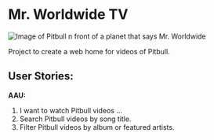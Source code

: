 # Mr. Worldwide TV

![Image of Pitbull n front of a planet that says Mr. Worldwide](http://www.pitbullmusic.com/sites/pitbull/files/earthpitfinal23.png)

Project to create a web home for videos of Pitbull.

## User Stories:

**AAU:** 

1. I want to watch Pitbull videos ...
2. Search Pitbull videos by song title.
3. Filter Pitbull videos by album or featured artists.
